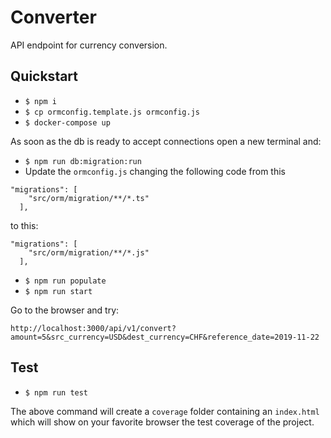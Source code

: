 # Converter
API endpoint for currency conversion.

## Quickstart
- `$ npm i`
- `$ cp ormconfig.template.js ormconfig.js`
- `$ docker-compose up`

As soon as the db is ready to accept connections open a new terminal and:
- `$ npm run db:migration:run`
- Update the `ormconfig.js` changing the following code from this
```
"migrations": [
    "src/orm/migration/**/*.ts"
  ],
```
to this:
```
"migrations": [
    "src/orm/migration/**/*.js"
  ],
```
- `$ npm run populate`
- `$ npm run start`

Go to the browser and try:

`http://localhost:3000/api/v1/convert?amount=5&src_currency=USD&dest_currency=CHF&reference_date=2019-11-22`


## Test
- `$ npm run test`

The above command will create a `coverage` folder containing an `index.html` which will show on your favorite browser the test coverage of the project.